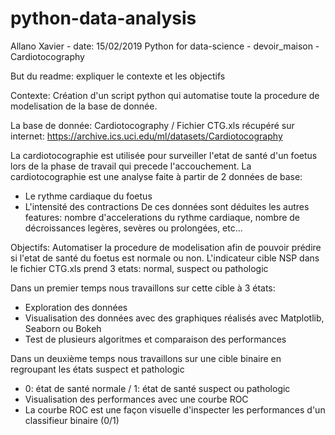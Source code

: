 # python-data-analysis
Allano Xavier - date: 15/02/2019
Python for data-science - devoir_maison - Cardiotocography

But du readme: expliquer le contexte et les objectifs

Contexte:
Création d'un script python qui automatise toute la procedure de modelisation de la base de donnée.

La base de donnée: Cardiotocography / Fichier CTG.xls récupéré sur internet:
https://archive.ics.uci.edu/ml/datasets/Cardiotocography

La cardiotocographie est utilisée pour surveiller l'etat de santé d'un foetus 
lors de la phase de travail qui precede l'accouchement.
La cardiotocographie est une analyse faite à partir de 2 données de base:
- Le rythme cardiaque du foetus
- L'intensité des contractions
De ces données sont déduites les autres features: nombre d'accelerations du rythme cardiaque,
nombre de décroissances legères, sevères ou prolongées, etc...

Objectifs:
Automatiser la procedure de modelisation afin de pouvoir prédire si l'etat de santé du foetus est normale ou non.
L'indicateur cible NSP dans le fichier CTG.xls prend 3 etats: normal, suspect ou pathologic

Dans un premier temps nous travaillons sur cette cible à 3 états:
- Exploration des données
- Visualisation des données avec des graphiques réalisés avec Matplotlib, Seaborn ou Bokeh
- Test de plusieurs algoritmes et comparaison des performances

Dans un deuxième temps nous travaillons sur une cible binaire en regroupant les états suspect et pathologic
- 0: état de santé normale  / 1: état de santé suspect ou pathologic 
- Visualisation des performances avec une courbe ROC
- La courbe ROC est une façon visuelle d'inspecter les performances d'un classifieur binaire (0/1)

